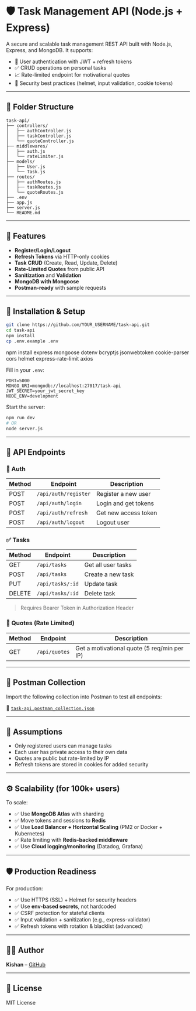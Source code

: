 
# 🛡️ Task Management API (Node.js + Express)

A secure and scalable task management REST API built with Node.js, Express, and MongoDB. It supports:

- 🧾 User authentication with JWT + refresh tokens
- ✅ CRUD operations on personal tasks
- 📈 Rate-limited endpoint for motivational quotes
- 🔐 Security best practices (helmet, input validation, cookie tokens)

---

## 📁 Folder Structure

```
task-api/
├── controllers/
│   ├── authController.js
│   ├── taskController.js
│   └── quoteController.js
├── middlewares/
│   ├── auth.js
│   └── rateLimiter.js
├── models/
│   ├── User.js
│   └── Task.js
├── routes/
│   ├── authRoutes.js
│   ├── taskRoutes.js
│   └── quoteRoutes.js
├── .env
├── app.js
├── server.js
└── README.md
```

---

## 🧪 Features

- **Register/Login/Logout**
- **Refresh Tokens** via HTTP-only cookies
- **Task CRUD** (Create, Read, Update, Delete)
- **Rate-Limited Quotes** from public API
- **Sanitization** and **Validation**
- **MongoDB with Mongoose**
- **Postman-ready** with sample requests

---

## 🚀 Installation & Setup

```bash
git clone https://github.com/YOUR_USERNAME/task-api.git
cd task-api
npm install
cp .env.example .env
```
npm install express mongoose dotenv bcryptjs jsonwebtoken cookie-parser cors helmet express-rate-limit axios


Fill in your `.env`:

```env
PORT=5000
MONGO_URI=mongodb://localhost:27017/task-api
JWT_SECRET=your_jwt_secret_key
NODE_ENV=development
```

Start the server:

```bash
npm run dev
# OR
node server.js
```

---

## 🧪 API Endpoints

### 🔐 Auth

| Method | Endpoint           | Description             |
|--------|--------------------|-------------------------|
| POST   | `/api/auth/register` | Register a new user     |
| POST   | `/api/auth/login`    | Login and get tokens    |
| POST   | `/api/auth/refresh`  | Get new access token    |
| POST   | `/api/auth/logout`   | Logout user             |

### ✅ Tasks

| Method | Endpoint      | Description        |
|--------|---------------|--------------------|
| GET    | `/api/tasks`  | Get all user tasks |
| POST   | `/api/tasks`  | Create a new task  |
| PUT    | `/api/tasks/:id` | Update task     |
| DELETE | `/api/tasks/:id` | Delete task     |

> Requires Bearer Token in Authorization Header

### 🌟 Quotes (Rate Limited)

| Method | Endpoint        | Description          |
|--------|-----------------|----------------------|
| GET    | `/api/quotes`   | Get a motivational quote (5 req/min per IP) |

---

## 🧪 Postman Collection

Import the following collection into Postman to test all endpoints:

📁 [`task-api.postman_collection.json`](./postman/task-api.postman_collection.json)

---

## 📌 Assumptions

- Only registered users can manage tasks
- Each user has private access to their own data
- Quotes are public but rate-limited by IP
- Refresh tokens are stored in cookies for added security

---

## ⚙️ Scalability (for 100k+ users)

To scale:
- ✅ Use **MongoDB Atlas** with sharding
- ✅ Move tokens and sessions to **Redis**
- ✅ Use **Load Balancer + Horizontal Scaling** (PM2 or Docker + Kubernetes)
- ✅ Rate limiting with **Redis-backed middleware**
- ✅ Use **Cloud logging/monitoring** (Datadog, Grafana)

---

## 🛡️ Production Readiness

For production:
- ✅ Use HTTPS (SSL) + Helmet for security headers
- ✅ Use **env-based secrets**, not hardcoded
- ✅ CSRF protection for stateful clients
- ✅ Input validation + sanitization (e.g., express-validator)
- ✅ Refresh tokens with rotation & blacklist (advanced)

---

## 🧑‍💻 Author

**Kishan** – [GitHub](https://github.com/YOUR_GITHUB)

---

## 📄 License

MIT License

